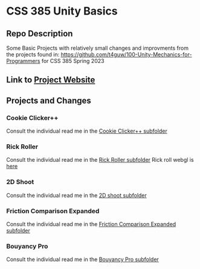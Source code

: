 # CSS 385 Unity Basics
## Repo Description
Some Basic Projects with relatively small changes and improvments from the projects found in: https://github.com/t4guw/100-Unity-Mechanics-for-Programmers for CSS 385 Spring 2023

## Link to [Project Website](https://jeffcaruso.github.io/css385-unityBasics/)

## Projects and Changes
### Cookie Clicker++
Consult the individual read me in the [Cookie Clicker++ subfolder](https://github.com/Jeffcaruso/css385-unityBasics/tree/main/Cookie%20Clicker%2B%2B)

### Rick Roller
Consult the individual read me in the [Rick Roller subfolder](https://github.com/Jeffcaruso/css385-unityBasics/tree/main/Rick%20Roller)
Rick roll webgl is [here](https://Jeffcaruso.github.io/docs/unity/index.html)

### 2D Shoot
Consult the individual read me in the [2D shoot subfolder](https://github.com/Jeffcaruso/css385-unityBasics/tree/main/2d%20shoot)

### Friction Comparison Expanded
Consult the individual read me in the [Friction Comparison Expanded subfolder](https://github.com/Jeffcaruso/css385-unityBasics/tree/main/Friction%20Comparison%20Expanded)

### Bouyancy Pro
Consult the individual read me in the [Bouyancy Pro subfolder](https://github.com/Jeffcaruso/css385-unityBasics/tree/main/Bouyancy%20Pro)
